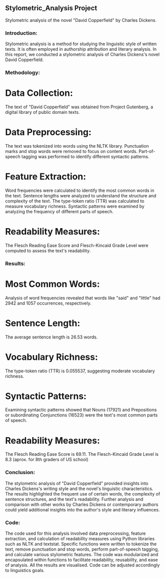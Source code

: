 ## Stylometric_Analysis Project ##
Stylometric analysis of the novel "David Copperfield" by Charles Dickens.

### Introduction:
Stylometric analysis is a method for studying the linguistic style of written texts. It is often employed in authorship attribution and literary analysis. In this report, we conducted a stylometric analysis of Charles Dickens's novel David Copperfield.

### Methodology:

# Data Collection: 
The text of "David Copperfield" was obtained from Project Gutenberg, a digital library of public domain texts.
# Data Preprocessing:
The text was tokenized into words using the NLTK library.
Punctuation marks and stop words were removed to focus on content words.
Part-of-speech tagging was performed to identify different syntactic patterns.
# Feature Extraction:
Word frequencies were calculated to identify the most common words in the text.
Sentence lengths were analyzed to understand the structure and complexity of the text.
The type-token ratio (TTR) was calculated to measure vocabulary richness.
Syntactic patterns were examined by analyzing the frequency of different parts of speech.
# Readability Measures:
The Flesch Reading Ease Score and Flesch-Kincaid Grade Level were computed to assess the text's readability.

### Results:

# Most Common Words: 
Analysis of word frequencies revealed that words like "said" and "little" had 2942 and 1057 occurrences, respectively.
# Sentence Length: 
The average sentence length is 26.53 words.
# Vocabulary Richness: 
The type-token ratio (TTR) is 0.055537, suggesting moderate vocabulary richness.
# Syntactic Patterns: 
Examining syntactic patterns showed that Nouns (17921) and Prepositions or subordinating Conjunctions (16523) were the text's most common parts of speech.
# Readability Measures: 
The Flesch Reading Ease Score is 69.11. The Flesch-Kincaid Grade Level is 8.3 (aprox. for 8th graders of US school)

### Conclusion:
The stylometric analysis of "David Copperfield" provided insights into Charles Dickens's writing style and the novel's linguistic characteristics. The results highlighted the frequent use of certain words, the complexity of sentence structures, and the text's readability. Further analysis and comparison with other works by Charles Dickens or contemporary authors could yield additional insights into the author's style and literary influences.

### Code:
The code used for this analysis involved data preprocessing, feature extraction, and calculation of readability measures using Python libraries such as NLTK and textstat. Specific functions were written to tokenize the text, remove punctuation and stop words, perform part-of-speech tagging, and calculate various stylometric features. The code was modularized and encapsulated within functions to facilitate readability, reusability, and ease of analysis. All the results are visualised. Code can be adjusted accordingly to linguistics goals.
